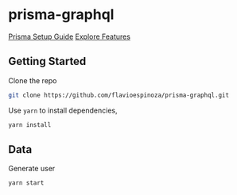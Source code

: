 # prisma-graphql

[Prisma Setup Guide](https://www.prisma.io/docs/get-started/01-setting-up-prisma-new-database-TYPESCRIPT-t002/)
[Explore Features](https://www.prisma.io/docs/get-started/04-explore-features-f001/)

## Getting Started

Clone the repo
```bash
git clone https://github.com/flavioespinoza/prisma-graphql.git
```

Use `yarn` to install dependencies,
```bash
yarn install
```

## Data
Generate user
```bash
yarn start
```


